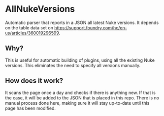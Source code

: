 # AllNukeVersions
Automatic parser that reports in a JSON all latest Nuke versions. It depends on the table data set on https://support.foundry.com/hc/en-us/articles/360019296599.

## Why?
This is useful for automatic building of plugins, using all the existing Nuke versions. This eliminates the need to specify all versions manually.

## How does it work?
It scans the page once a day and checks if there is anything new. If that is the case, it will be added to the JSON that is placed in this repo.
There is no manual process done here, making sure it will stay up-to-date until this page has been modified.

